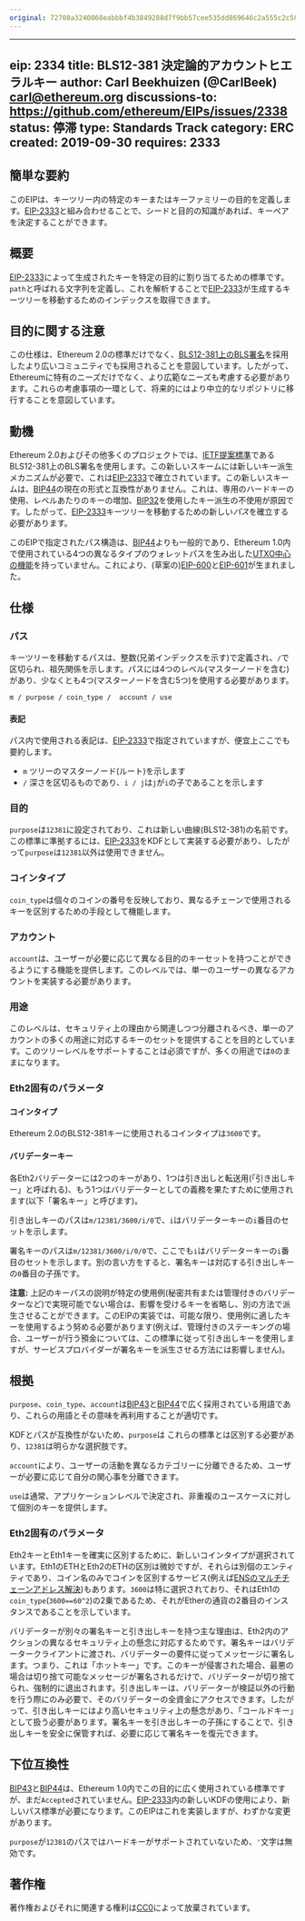 ```yaml
---
original: 72708a3240068eabbbf4b3849288d7f9bb57cee535dd869646c2a555c2c5819c
---
```


---
eip: 2334
title: BLS12-381 決定論的アカウントヒエラルキー
author: Carl Beekhuizen (@CarlBeek) <carl@ethereum.org>
discussions-to: https://github.com/ethereum/EIPs/issues/2338
status: 停滞
type: Standards Track
category: ERC
created: 2019-09-30
requires: 2333
---

## 簡単な要約

このEIPは、キーツリー内の特定のキーまたはキーファミリーの目的を定義します。[EIP-2333](./eip-2333.md)と組み合わせることで、シードと目的の知識があれば、キーペアを決定することができます。

## 概要

[EIP-2333](./eip-2333.md)によって生成されたキーを特定の目的に割り当てるための標準です。`path`と呼ばれる文字列を定義し、これを解析することで[EIP-2333](./eip-2333.md)が生成するキーツリーを移動するためのインデックスを取得できます。

## 目的に関する注意

この仕様は、Ethereum 2.0の標準だけでなく、[BLS12-381上のBLS署名](https://datatracker.ietf.org/doc/draft-irtf-cfrg-bls-signature/)を採用したより広いコミュニティでも採用されることを意図しています。したがって、Ethereumに特有のニーズだけでなく、より広範なニーズも考慮する必要があります。これらの考慮事項の一環として、将来的にはより中立的なリポジトリに移行することを意図しています。

## 動機

Ethereum 2.0およびその他多くのプロジェクトでは、[IETF提案標準](https://datatracker.ietf.org/doc/draft-irtf-cfrg-bls-signature/)であるBLS12-381上のBLS署名を使用します。この新しいスキームには新しいキー派生メカニズムが必要で、これは[EIP-2333](./eip-2333.md)で確立されています。この新しいスキームは、[BIP44](https://github.com/bitcoin/bips/blob/master/bip-0044.mediawiki)の現在の形式と互換性がありません。これは、専用のハードキーの使用、レベルあたりのキーの増加、[BIP32](https://github.com/bitcoin/bips/blob/master/bip-0032.mediawiki)を使用したキー派生の不使用が原因です。したがって、[EIP-2333](./eip-2333.md)キーツリーを移動するための新しい*パス*を確立する必要があります。

このEIPで指定されたパス構造は、[BIP44](https://github.com/bitcoin/bips/blob/master/bip-0044.mediawiki)よりも一般的であり、Ethereum 1.0内で使用されている4つの異なるタイプのウォレットパスを生み出した[UTXO中心の機能](https://github.com/ethereum/EIPs/issues/84#issuecomment-292324521)を持っていません。これにより、(草案の)[EIP-600](./eip-600.md)と[EIP-601](./eip-601.md)が生まれました。

## 仕様

### パス

キーツリーを移動するパスは、整数(兄弟インデックスを示す)で定義され、`/`で区切られ、祖先関係を示します。パスには4つのレベル(マスターノードを含む)があり、少なくとも4つ(マスターノードを含む5つ)を使用する必要があります。

```text
m / purpose / coin_type /  account / use
```

#### 表記

パス内で使用される表記は、[EIP-2333](./eip-2333.md)で指定されていますが、便宜上ここでも要約します。

* `m` ツリーのマスターノード(ルート)を示します
* `/` 深さを区切るものであり、`i / j`は`j`が`i`の子であることを示します

### 目的

`purpose`は`12381`に設定されており、これは新しい曲線(BLS12-381)の名前です。この標準に準拠するには、[EIP-2333](./eip-2333.md)をKDFとして実装する必要があり、したがって`purpose`は`12381`以外は使用できません。

### コインタイプ

`coin_type`は個々のコインの番号を反映しており、異なるチェーンで使用されるキーを区別するための手段として機能します。

### アカウント

`account`は、ユーザーが必要に応じて異なる目的のキーセットを持つことができるようにする機能を提供します。このレベルでは、単一のユーザーの異なるアカウントを実装する必要があります。

### 用途

このレベルは、セキュリティ上の理由から関連しつつ分離されるべき、単一のアカウントの多くの用途に対応するキーのセットを提供することを目的としています。このツリーレベルをサポートすることは必須ですが、多くの用途では`0`のままになります。

### Eth2固有のパラメータ

#### コインタイプ

Ethereum 2.0のBLS12-381キーに使用されるコインタイプは`3600`です。

#### バリデーターキー

各Eth2バリデーターには2つのキーがあり、1つは引き出しと転送用(「引き出しキー」と呼ばれる)、もう1つはバリデーターとしての義務を果たすために使用されます(以下「署名キー」と呼びます)。

引き出しキーのパスは`m/12381/3600/i/0`で、`i`はバリデーターキーの`i`番目のセットを示します。

署名キーのパスは`m/12381/3600/i/0/0`で、ここでも`i`はバリデーターキーの`i`番目のセットを示します。別の言い方をすると、署名キーは対応する引き出しキーの`0`番目の子孫です。

**注意:** 上記のキーパスの説明が特定の使用例(秘密共有または管理付きのバリデーターなど)で実現可能でない場合は、影響を受けるキーを省略し、別の方法で派生させることができます。このEIPの実装では、可能な限り、使用例に適したキーを使用するよう努める必要があります(例えば、管理付きのステーキングの場合、ユーザーが行う預金については、この標準に従って引き出しキーを使用しますが、サービスプロバイダーが署名キーを派生させる方法には影響しません)。

## 根拠

`purpose`、`coin_type`、`account`は[BIP43](https://github.com/bitcoin/bips/blob/master/bip-0043.mediawiki)と[BIP44](https://github.com/bitcoin/bips/blob/master/bip-0044.mediawiki)で広く採用されている用語であり、これらの用語とその意味を再利用することが適切です。

KDFとパスが互換性がないため、`purpose`は これらの標準とは区別する必要があり、`12381`は明らかな選択肢です。

`account`により、ユーザーの活動を異なるカテゴリーに分離できるため、ユーザーが必要に応じて自分の関心事を分離できます。

`use`は通常、アプリケーションレベルで決定され、非重複のユースケースに対して個別のキーを提供します。

### Eth2固有のパラメータ

Eth2キーとEth1キーを確実に区別するために、新しいコインタイプが選択されています。Eth1のETHとEth2のETHの区別は微妙ですが、それらは別個のエンティティであり、コイン名のみでコインを区別するサービス(例えば[ENSのマルチチェーンアドレス解決](./eip-2304.md))もあります。`3600`は特に選択されており、それはEth1の`coin_type`(`3600==60^2`)の2乗であるため、それがEtherの通貨の2番目のインスタンスであることを示しています。

バリデーターが別々の署名キーと引き出しキーを持つ主な理由は、Eth2内のアクションの異なるセキュリティ上の懸念に対応するためです。署名キーはバリデータークライアントに渡され、バリデーターの要件に従ってメッセージに署名します。つまり、これは「ホットキー」です。このキーが侵害された場合、最悪の場合は切り捨て可能なメッセージが署名されるだけで、バリデーターが切り捨てられ、強制的に退出されます。引き出しキーは、バリデーターが検証以外の行動を行う際にのみ必要で、そのバリデーターの全資金にアクセスできます。したがって、引き出しキーにはより高いセキュリティ上の懸念があり、「コールドキー」として扱う必要があります。署名キーを引き出しキーの子孫にすることで、引き出しキーを安全に保管すれば、必要に応じて署名キーを復元できます。

## 下位互換性

[BIP43](https://github.com/bitcoin/bips/blob/master/bip-0043.mediawiki)と[BIP44](https://github.com/bitcoin/bips/blob/master/bip-0044.mediawiki)は、Ethereum 1.0内でこの目的に広く使用されている標準ですが、まだ`Accepted`されていません。[EIP-2333](./eip-2333.md)内の新しいKDFの使用により、新しいパス標準が必要になります。このEIPはこれを実装しますが、わずかな変更があります。

`purpose`が`12381`のパスではハードキーがサポートされていないため、`'`文字は無効です。

## 著作権

著作権およびそれに関連する権利は[CC0](../LICENSE.md)によって放棄されています。